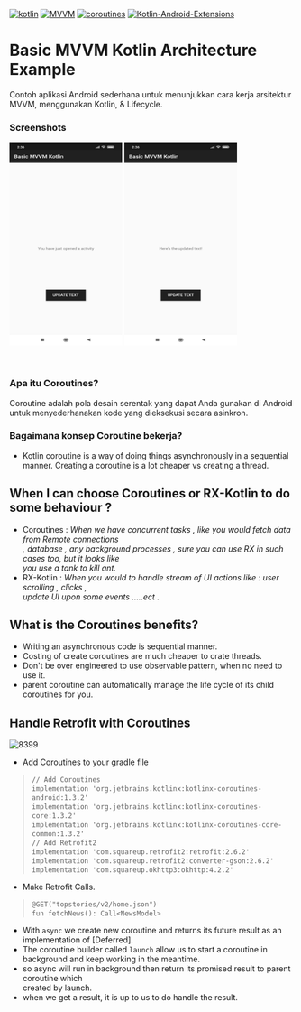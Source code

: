 [![kotlin](https://img.shields.io/badge/Kotlin-1.3.xxx-brightgreen.svg)](https://kotlinlang.org/)
[![MVVM](https://img.shields.io/badge/Clean--Code-MVVM-brightgreen.svg)](https://github.com/googlesamples/android-architecture) 
[![coroutines](https://img.shields.io/badge/coroutines-asynchronous-red.svg)](https://kotlinlang.org/docs/reference/coroutines-overview.html)
[![Kotlin-Android-Extensions](https://img.shields.io/badge/Kotlin--Android--Extensions-plugin-red.svg)](https://kotlinlang.org/docs/tutorials/android-plugin.html)


# Basic MVVM Kotlin Architecture Example
Contoh aplikasi Android sederhana untuk menunjukkan cara kerja arsitektur MVVM, menggunakan Kotlin, &amp; Lifecycle.

### Screenshots

<div align:left;display:inline;>
  <img width="200" height="360" src="https://github.com/SetiaBudy-Me/basic-mvvm-kotlin-architecture-example/blob/master/screenshot/Image%2001.jpeg"/>
  <img width="200" height="360" src="https://github.com/SetiaBudy-Me/basic-mvvm-kotlin-architecture-example/blob/master/screenshot/Image%2002.jpeg"/>
</div>

$~~$

### Apa itu Coroutines?
Coroutine adalah pola desain serentak yang dapat Anda gunakan di Android untuk menyederhanakan kode yang dieksekusi secara asinkron.
  
### Bagaimana konsep Coroutine bekerja?
 - Kotlin coroutine is a way of doing things asynchronously in a sequential manner. Creating a coroutine is a lot cheaper vs creating a thread.  
  
  
**When I can choose Coroutines or RX-Kotlin to do some behaviour ?**  
--------------------------  
 - Coroutines : *When we have concurrent tasks , like you would fetch data from Remote connections  
 , database , any background processes , sure you can use RX in such cases too, but it looks like  
  you use a tank to kill ant.*  
 - RX-Kotlin : *When you would to handle stream of UI actions like : user scrolling , clicks ,  
 update UI upon some events .....ect .*  
  
  
**What is the Coroutines benefits?**  
-----------------------------  
  
 - Writing an asynchronous code is sequential manner.  
 - Costing of create coroutines are much cheaper to crate threads.  
 - Don't be over engineered to use observable pattern, when no need to use it.  
 - parent coroutine can automatically manage the life cycle of its child coroutines for you.  
  
  
**Handle Retrofit with Coroutines**  
-----------------------------  
![8399](https://user-images.githubusercontent.com/1812129/68318999-e93b0680-00bd-11ea-9d76-058222c7a654.png)
  
 - Add Coroutines to your gradle file  
  
>     // Add Coroutines  
>     implementation 'org.jetbrains.kotlinx:kotlinx-coroutines-android:1.3.2'  
>     implementation 'org.jetbrains.kotlinx:kotlinx-coroutines-core:1.3.2'  
>     implementation 'org.jetbrains.kotlinx:kotlinx-coroutines-core-common:1.3.2'  
>     // Add Retrofit2  
>     implementation 'com.squareup.retrofit2:retrofit:2.6.2'  
>     implementation 'com.squareup.retrofit2:converter-gson:2.6.2'  
>     implementation 'com.squareup.okhttp3:okhttp:4.2.2'  
  
  
- Make Retrofit Calls.  
  
>     @GET("topstories/v2/home.json")  
>     fun fetchNews(): Call<NewsModel>  
  
  
 - With ```async``` we create new coroutine and returns its future result as an implementation of [Deferred].  
 - The coroutine builder called ```launch``` allow us to start a coroutine in background and keep working in the meantime.  
 - so async will run in background then return its promised result to parent coroutine which  
 created by launch.  
 - when we get a result, it is up to us to do handle the result.  
